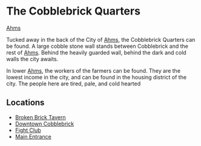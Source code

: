 # The Cobblebrick Quarters
[Ahms](../Ahms%20Overview.md)

Tucked away in the back of the City of [Ahms](../Ahms%20Overview.md), the Cobblebrick Quarters can be found. A large cobble stone wall stands between Cobblebrick and the rest of [Ahms](../Ahms%20Overview.md). Behind the heavily guarded wall, behind the dark and cold walls the city awaits.

In lower [Ahms](../Ahms%20Overview.md), the workers of the farmers can be found. They are the lowest income in the city, and can be found in the housing district of the city. The people here are tired, pale, and cold hearted

## Locations
- [Broken Brick Tavern](Broken%20Brick%20Tavern.md)
- [Downtown Cobblebrick](Downtown%20Cobblebrick.md)
- [Fight Club](Fight%20Club.md)
- [Main Entrance](Main%20Entrance.md)